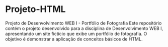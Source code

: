 # Projeto-HTML
Projeto de Desenvolvimento WEB I - Portfólio de Fotografia Este repositório contém o projeto desenvolvido para a disciplina de Desenvolvimento WEB I, apresentando um site fictício que exibe um portfólio de fotografia. O objetivo é demonstrar a aplicação de conceitos básicos de HTML.
